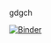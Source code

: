 gdgch

[![Binder](https://mybinder.org/badge_logo.svg)](https://mybinder.org/v2/gh/hjavadi/topo/master?labpath=1D.md)
